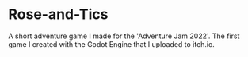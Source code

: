 # Rose-and-Tics
A short adventure game I made for the 'Adventure Jam 2022'. The first game I created with the Godot Engine that I uploaded to itch.io.
